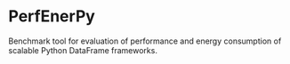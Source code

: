 # PerfEnerPy

Benchmark tool for evaluation of performance and energy consumption of scalable Python DataFrame frameworks.